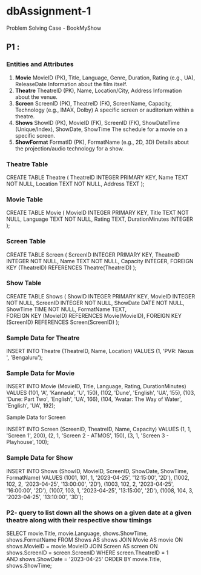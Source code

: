 # dbAssignment-1
Problem Solving Case - BookMyShow

## P1 : 

### Entities and Attributes

1) **Movie**	MovieID (PK), Title, Language, Genre, Duration, Rating (e.g., UA), ReleaseDate	Information about the film itself.
2) **Theatre**	TheatreID (PK), Name, Location/City, Address	Information about the venue.
3) **Screen**	ScreenID (PK), TheatreID (FK), ScreenName, Capacity, Technology (e.g., IMAX, Dolby)	A specific screen or auditorium within a theatre.
4) **Shows**	ShowID (PK), MovieID (FK), ScreenID (FK), ShowDateTime (Unique/Index), ShowDate, ShowTime	The schedule for a movie on a specific screen.
5) **ShowFormat**	FormatID (PK), FormatName (e.g., 2D, 3D)	Details about the projection/audio technology for a show.



### Theatre Table 
CREATE TABLE Theatre (
    TheatreID INTEGER PRIMARY KEY,
    Name TEXT NOT NULL,
    Location TEXT NOT NULL,
    Address TEXT
);



### Movie Table
CREATE TABLE Movie (
    MovieID INTEGER PRIMARY KEY,
    Title TEXT NOT NULL,
    Language TEXT NOT NULL,
    Rating TEXT,
    DurationMinutes INTEGER
);



### Screen Table 
CREATE TABLE Screen (
    ScreenID INTEGER PRIMARY KEY,
    TheatreID INTEGER NOT NULL,
    Name TEXT NOT NULL,
    Capacity INTEGER,
    FOREIGN KEY (TheatreID) REFERENCES Theatre(TheatreID)
);

### Show Table

CREATE TABLE Shows (
    ShowID INTEGER PRIMARY KEY,
    MovieID INTEGER NOT NULL,
    ScreenID INTEGER NOT NULL,
    ShowDate DATE NOT NULL,
    ShowTime TIME NOT NULL,
    FormatName TEXT,             
    FOREIGN KEY (MovieID) REFERENCES Movie(MovieID),
    FOREIGN KEY (ScreenID) REFERENCES Screen(ScreenID)
);


### Sample Data for Theatre

INSERT INTO Theatre (TheatreID, Name, Location) VALUES
(1, 'PVR: Nexus ', 'Bengaluru');


### Sample Data for Movie

INSERT INTO Movie (MovieID, Title, Language, Rating, DurationMinutes) VALUES
(101, 'A', 'Kannada', 'U', 150),
(102, 'Dune', 'English', 'UA', 155),
(103, 'Dune: Part Two', 'English', 'UA', 166),
(104, 'Avatar: The Way of Water', 'English', 'UA', 192);


 Sample Data for Screen

INSERT INTO Screen (ScreenID, TheatreID, Name, Capacity) VALUES
(1, 1, 'Screen 1', 200),
(2, 1, 'Screen 2 - ATMOS', 150),
(3, 1, 'Screen 3 - Playhouse', 100);


### Sample Data for Show 

INSERT INTO Shows (ShowID, MovieID, ScreenID, ShowDate, ShowTime, FormatName) VALUES
(1001, 101, 1, '2023-04-25', '12:15:00', '2D'),
(1002, 102, 2, '2023-04-25', '13:00:00', '2D'),
(1003, 102, 2, '2023-04-25', '16:00:00', '2D'),
(1007, 103, 1, '2023-04-25', '13:15:00', '2D'),
(1008, 104, 3, '2023-04-25', '13:10:00', '3D');



### P2- query to list down all the shows on a given date at a given theatre along with their respective show timings


SELECT
    movie.Title,
    movie.Language,
    shows.ShowTime,
    shows.FormatName
FROM
    Shows AS shows
JOIN
    Movie AS movie ON shows.MovieID = movie.MovieID
JOIN
    Screen AS screen ON shows.ScreenID = screen.ScreenID
WHERE
    screen.TheatreID = 1                         
    AND shows.ShowDate = '2023-04-25'
ORDER BY
    movie.Title, shows.ShowTime;
